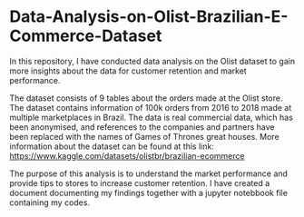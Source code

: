# Data-Analysis-on-Olist-Brazilian-E-Commerce-Dataset
In this repository, I have conducted data analysis on the Olist dataset to gain more insights about the data for customer retention and market performance.

The dataset consists of 9 tables about the orders made at the Olist store. The dataset contains information of 100k orders from 2016 to 2018 made at multiple marketplaces in Brazil. The data is real commercial data, which has been anonymised, and references to the companies and partners have been replaced with the names of Games of Thrones great houses. More information about the dataset can be found at this link: https://www.kaggle.com/datasets/olistbr/brazilian-ecommerce

The purpose of this analysis is to understand the market performance and provide tips to stores to increase customer retention. I have created a document documenting my findings together with a jupyter notebbook file containing my codes. 
